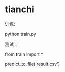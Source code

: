 # tianchi
训练:
<p>python train.py</p>
测试：
<p>from train import *</p>
<p>predict_to_file('result.csv')</p>
